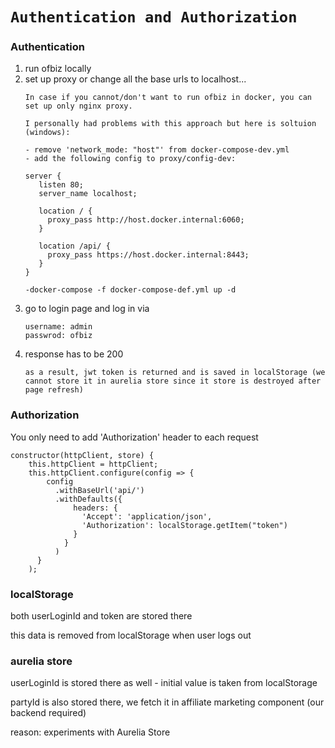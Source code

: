 # `Authentication and Authorization`

### Authentication
1. run ofbiz locally
2. set up proxy or change all the base urls to localhost...
    ```
   In case if you cannot/don't want to run ofbiz in docker, you can set up only nginx proxy.

   I personally had problems with this approach but here is soltuion (windows):

   - remove 'network_mode: "host"' from docker-compose-dev.yml
   - add the following config to proxy/config-dev:

   server {
       listen 80;
       server_name localhost;

       location / {
         proxy_pass http://host.docker.internal:6060;
       }

       location /api/ {
         proxy_pass https://host.docker.internal:8443;
       }
   }

   -docker-compose -f docker-compose-def.yml up -d
    ```
3. go to login page and log in via
    ```
    username: admin
    passwrod: ofbiz
    ```
4. response has to be 200
    ```
    as a result, jwt token is returned and is saved in localStorage (we cannot store it in aurelia store since it store is destroyed after page refresh)
    ```


### Authorization

You only need to add 'Authorization' header to each request

```
constructor(httpClient, store) {
    this.httpClient = httpClient;
    this.httpClient.configure(config => {
        config
          .withBaseUrl('api/')
          .withDefaults({
              headers: {
                'Accept': 'application/json',
                'Authorization': localStorage.getItem("token")
              }
            }
          )
      }
    );

```

### localStorage
both userLoginId and token are stored there

this data is removed from localStorage when user logs out

### aurelia store

userLoginId is stored there as well - initial value is taken from localStorage

partyId is also stored there, we fetch it in affiliate marketing component (our backend required)

reason: experiments with Aurelia Store
